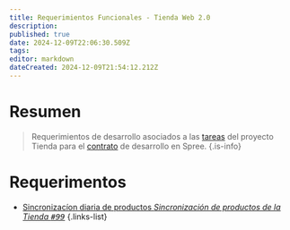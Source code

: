 ```yaml
---
title: Requerimientos Funcionales - Tienda Web 2.0
description: 
published: true
date: 2024-12-09T22:06:30.509Z
tags: 
editor: markdown
dateCreated: 2024-12-09T21:54:12.212Z
---
```


# Resumen
> Requerimientos de desarrollo asociados a las [tareas](https://proyectos.cenabast.cl/projects/2/issues?set_filter=0) del proyecto Tienda para el [contrato](https://docs.cenabast.cl/contracts/web-store-development) de desarrollo en Spree.
{.is-info}


# Requerimentos

- [Sincronizacíon diaria de productos *Sincronización de productos de la Tienda <kbd>#99</kbd>*](sincronizacion-diaria-de-productos)
{.links-list}